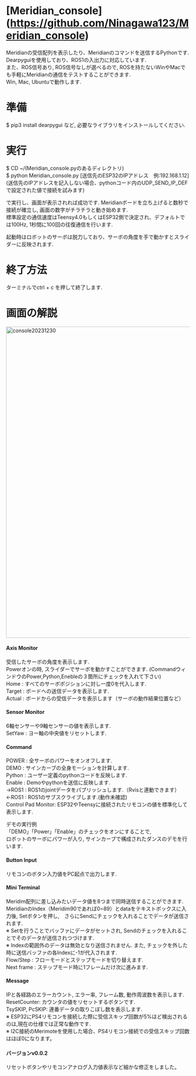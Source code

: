 # [Meridian_console] (https://github.com/Ninagawa123/Meridian_console) 
Meridianの受信配列を表示したり、Meridianのコマンドを送信するPythonです.  
Dearpyguiを使用しており、ROS1の入出力に対応しています.  
また、ROS信号あり, ROS信号なしが選べるので, ROSを持たないWinやMacでも手軽にMeridianの通信をテストすることができます.  
Win, Mac, Ubuntuで動作します.  
  
# 準備  
$ pip3 install dearpygui など, 必要なライブラリをインストールしてください.  

# 実行  
$ CD ~/(Meridian_console.pyのあるディレクトリ)  
$ python Meridian_console.py [送信先のESP32のIPアドレス　例:192.168.1.12]  
(送信先のIPアドレスを記入しない場合、pythonコード内のUDP_SEND_IP_DEFで設定された値で接続を試みます)  
  
で実行し、画面が表示されれば成功です. Meridianボードを立ち上げると数秒で接続が確立し, 画面の数字がチラチラと動き始めます.  
標準設定の通信速度はTeensy4.0もしくはESP32側で決定され、デフォルトでは100Hz, 1秒間に100回の往復通信を行います.  
  
起動時はロボットのサーボは脱力しており、サーボの角度を手で動かすとスライダーに反映されます.  
  
# 終了方法  
ターミナルでctrl + c を押して終了します.  
  
# 画面の解説  
<img width="851" alt="console20231230" src="https://github.com/Ninagawa123/Meridian_console/assets/8329123/0d2df355-8369-44ce-b4e0-bdbb73569354">
  
#### Axis Monitor  
受信したサーボの角度を表示します.  
Powerオンの時, スライダーでサーボを動かすことができます. (CommandウィンドウのPower,Python,Enebleの３箇所にチェックを入れて下さい)   
Home   : すべてのサーボポジションに対し一度0を代入します.  
Target : ボードへの送信データを表示します.  
Actual : ボードからの受信データを表示します（サーボの動作結果位置など）  
  
#### Sensor Monitor  
6軸センサーや9軸センサーの値を表示します.  
SetYaw : ヨー軸の中央値をリセットします.  
  
#### Command  
POWER  : 全サーボのパワーをオンオフします.  
DEMO   : サインカーブの全身モーションを計算します.  
Python : ユーザー定義のpythonコードを反映します.  
Enable : Demoやpythonを送信に反映します.  
->ROS1 : ROS1のjointデータをパブリッシュします.（Rvisと連動できます）  
<-ROS1 : ROS1のサブスクライブします.(動作未確認)  
Control Pad Monitor: ESP32やTeensyに接続されたリモコンの値を標準化して表示します.  
  
デモの実行例  
「DEMO」「Power」「Enable」のチェックをオンにすることで,  
ロボットのサーボにパワーが入り, サインカーブで構成されたダンスのデモを行います.  
  
#### Button Input  
リモコンのボタン入力値をPC起点で出力します.  
  
#### Mini Terminal  
Meridim配列に差し込みたいデータ値を8つまで同時送信することができます.  
MeridianのIndex（Meridim90であれば0~89）とdataをテキストボックスに入力後, Setボタンを押し,　さらにSendにチェックを入れることでデータが送信されます.  
※ Setを行うことでバッファにデータがセットされ, Sendのチェックを入れることでそのデータが送信されつづけます.  
※ Indexの範囲外のデータは無効となり送信されません. また, チェックを外した時に送信バッファの各Indexに-1が代入されます.  
Flow/Step  : フローモードとステップモードを切り替えます.  
Next frame : ステップモード時に1フレームだけ次に進みます.  
  
#### Message  
IPと各経路のエラーカウント, エラー率, フレーム数, 動作周波数を表示します.  
ResetCounter: カウンタの値をリセットするボタンです.  
TsySKIP, PcSKIP: 連番データの取りこぼし数を表示します.  
※ ESP32にPS4リモコンを接続した際に受信スキップ回数が5%ほど検出されるのは,現在の仕様では正常な動作です.  
※ I2C接続のMerimoteを使用した場合、PS4リモコン接続での受信スキップ回数はほぼ0になります。

#### バージョンv0.0.2
リセットボタンやリモコンアナログ入力値表示など細かな修正をしました。
